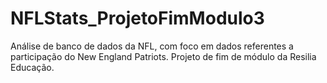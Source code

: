 # NFLStats_ProjetoFimModulo3
Análise de banco de dados da NFL, com foco em dados referentes a participação do New England Patriots. Projeto de fim de módulo da Resilia Educação.
